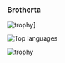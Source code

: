 ### Brotherta

![trophy](https://github-profile-trophy.vercel.app/?username=Brotherta)]

![Top languages](https://github-readme-stats.vercel.app/api/top-langs/?username=Brotherta&layout=compact&bg=black)

![trophy](https://github-readme-stats.vercel.app/api?username=Brotherta&show_icons=true&title_color=black&icon_color=black&text_color=black&bg_color=fffff)

